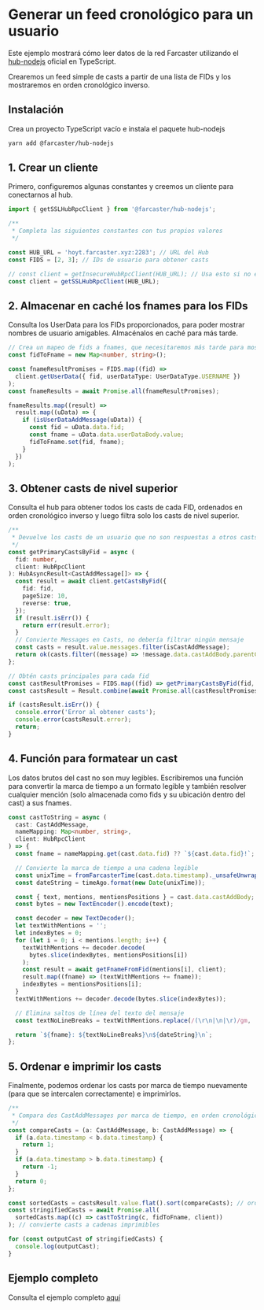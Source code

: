 # Generar un feed cronológico para un usuario

Este ejemplo mostrará cómo leer datos de la red Farcaster utilizando el [hub-nodejs](https://github.com/farcasterxyz/hub-monorepo/tree/main/packages/hub-nodejs) oficial en TypeScript.

Crearemos un feed simple de casts a partir de una lista de FIDs y los mostraremos en orden cronológico inverso.

## Instalación

Crea un proyecto TypeScript vacío e instala el paquete hub-nodejs

```bash
yarn add @farcaster/hub-nodejs
```

## 1. Crear un cliente

Primero, configuremos algunas constantes y creemos un cliente para conectarnos al hub.

```typescript
import { getSSLHubRpcClient } from '@farcaster/hub-nodejs';

/**
 * Completa las siguientes constantes con tus propios valores
 */

const HUB_URL = 'hoyt.farcaster.xyz:2283'; // URL del Hub
const FIDS = [2, 3]; // IDs de usuario para obtener casts

// const client = getInsecureHubRpcClient(HUB_URL); // Usa esto si no estás usando SSL
const client = getSSLHubRpcClient(HUB_URL);
```

## 2. Almacenar en caché los fnames para los FIDs

Consulta los UserData para los FIDs proporcionados, para poder mostrar nombres de usuario amigables. Almacénalos en caché para más tarde.

```typescript
// Crea un mapeo de fids a fnames, que necesitaremos más tarde para mostrar mensajes
const fidToFname = new Map<number, string>();

const fnameResultPromises = FIDS.map((fid) =>
  client.getUserData({ fid, userDataType: UserDataType.USERNAME })
);
const fnameResults = await Promise.all(fnameResultPromises);

fnameResults.map((result) =>
  result.map((uData) => {
    if (isUserDataAddMessage(uData)) {
      const fid = uData.data.fid;
      const fname = uData.data.userDataBody.value;
      fidToFname.set(fid, fname);
    }
  })
);
```

## 3. Obtener casts de nivel superior

Consulta el hub para obtener todos los casts de cada FID, ordenados en orden cronológico inverso y luego filtra solo los casts de nivel superior.

```typescript
/**
 * Devuelve los casts de un usuario que no son respuestas a otros casts, en orden cronológico inverso.
 */
const getPrimaryCastsByFid = async (
  fid: number,
  client: HubRpcClient
): HubAsyncResult<CastAddMessage[]> => {
  const result = await client.getCastsByFid({
    fid: fid,
    pageSize: 10,
    reverse: true,
  });
  if (result.isErr()) {
    return err(result.error);
  }
  // Convierte Messages en Casts, no debería filtrar ningún mensaje
  const casts = result.value.messages.filter(isCastAddMessage);
  return ok(casts.filter((message) => !message.data.castAddBody.parentCastId));
};

// Obtén casts principales para cada fid
const castResultPromises = FIDS.map((fid) => getPrimaryCastsByFid(fid, client));
const castsResult = Result.combine(await Promise.all(castResultPromises));

if (castsResult.isErr()) {
  console.error('Error al obtener casts');
  console.error(castsResult.error);
  return;
}
```

## 4. Función para formatear un cast

Los datos brutos del cast no son muy legibles. Escribiremos una función para convertir la marca de tiempo a un formato legible y también resolver cualquier mención (solo almacenada como fids y su ubicación dentro del cast) a sus fnames.

```typescript
const castToString = async (
  cast: CastAddMessage,
  nameMapping: Map<number, string>,
  client: HubRpcClient
) => {
  const fname = nameMapping.get(cast.data.fid) ?? `${cast.data.fid}!`; // si el usuario no tiene un nombre de usuario configurado, usa su FID

  // Convierte la marca de tiempo a una cadena legible
  const unixTime = fromFarcasterTime(cast.data.timestamp)._unsafeUnwrap();
  const dateString = timeAgo.format(new Date(unixTime));

  const { text, mentions, mentionsPositions } = cast.data.castAddBody;
  const bytes = new TextEncoder().encode(text);

  const decoder = new TextDecoder();
  let textWithMentions = '';
  let indexBytes = 0;
  for (let i = 0; i < mentions.length; i++) {
    textWithMentions += decoder.decode(
      bytes.slice(indexBytes, mentionsPositions[i])
    );
    const result = await getFnameFromFid(mentions[i], client);
    result.map((fname) => (textWithMentions += fname));
    indexBytes = mentionsPositions[i];
  }
  textWithMentions += decoder.decode(bytes.slice(indexBytes));

  // Elimina saltos de línea del texto del mensaje
  const textNoLineBreaks = textWithMentions.replace(/(\r\n|\n|\r)/gm, ' ');

  return `${fname}: ${textNoLineBreaks}\n${dateString}\n`;
};
```

## 5. Ordenar e imprimir los casts

Finalmente, podemos ordenar los casts por marca de tiempo nuevamente (para que se intercalen correctamente) e imprimirlos.

```typescript
/**
 * Compara dos CastAddMessages por marca de tiempo, en orden cronológico inverso.
 */
const compareCasts = (a: CastAddMessage, b: CastAddMessage) => {
  if (a.data.timestamp < b.data.timestamp) {
    return 1;
  }
  if (a.data.timestamp > b.data.timestamp) {
    return -1;
  }
  return 0;
};

const sortedCasts = castsResult.value.flat().sort(compareCasts); // ordena casts por marca de tiempo
const stringifiedCasts = await Promise.all(
  sortedCasts.map((c) => castToString(c, fidToFname, client))
); // convierte casts a cadenas imprimibles

for (const outputCast of stringifiedCasts) {
  console.log(outputCast);
}
```

## Ejemplo completo

Consulta el ejemplo completo [aquí](https://github.com/farcasterxyz/hub-monorepo/tree/main/packages/hub-nodejs/examples/chron-feed)
